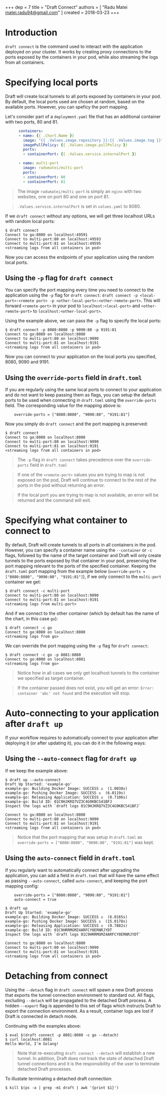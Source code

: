 +++
dep = 7
title = "Draft Connect"
authors = [ "Radu Matei <matei.radu94@gmail.com>" ]
created = 2018-03-23
+++

# Introduction
`draft connect` is the command used to interact with the application deployed on your cluster. It works by creating proxy connections to the ports exposed by the containers in your pod, while also streaming the logs from all containers.


# Specifying local ports
Draft will create local tunnels to all ports exposed by containers in your pod. By default, the local ports used are chosen at random, based on the available ports. However, you can speficy the port mapping. 

Let's consider part of a `deployment.yaml` file that has an additional container with two ports, 80 and 81.

```yaml
      containers:
      - name: {{ .Chart.Name }}
        image: "{{ .Values.image.repository }}:{{ .Values.image.tag }}"
        imagePullPolicy: {{ .Values.image.pullPolicy }}
        ports:
        - containerPort: {{ .Values.service.internalPort }}

      - name: multi-port
        image: radumatei/multi-port
        ports:
        - containerPort: 80
        - containerPort: 81
```

> The image `radumatei/multi-port` is simply an `nginx` with two websites, one on port 80 and one on port 81.

> `.Values.service.internalPort` is set in `values.yaml` to 8080.

If we `draft connect` without any options, we will get three localhost URLs with random local ports:

```
$ draft connect
Connect to go:8080 on localhost:49591
Connect to multi-port:80 on localhost:49593
Connect to multi-port:81 on localhost:49595
<streaming logs from all containers in pod>
```

Now you can access the endpoints of your application using the random local ports.

## Using the `-p` flag for `draft connect`
You can specify the port mapping every time you need to connect to the application using the `-p` flag for `draft connect`: `draft connect -p <local-port>:<remote port> -p <other-local-port>:<other-remote-port>`.
This will forward `<remote-port>` in your pod to `localhost:<local-port>` and `<other-remote-port>` to `localhost:<other-local-port>`.

Using the example above, we can pass the `-p` flag to specify the local ports:

```
$ draft connect -p 8080:8080 -p 9090:80 -p 9191:81
Connect to go:8080 on localhost:8080
Connect to multi-port:80 on localhost:9090
Connect to multi-port:81 on localhost:9191
<streaming logs from all containers in pod>
```

Now you can connect to your application on the local ports you specified, 8080, 9090 and 9191.


## Using the `override-ports` field in `draft.toml` 

If you are regularly using the same local ports to connect to your application and do not want to keep passing them as flags, you can setup the default ports to be used when connecting in `draft.toml` using the `override-ports` field. The corresponding value for the mapping above is:

```
    override-ports = ["8080:8080", "9090:80", "9191:81"]
```
Now you simply do `draft connect` and the port mapping is preserved:
```
$ draft connect
Connect to go:8080 on localhost:8080
Connect to multi-port:80 on localhost:9090
Connect to multi-port:81 on localhost:9191
<streaming logs from all containers in pod>
```
> The `-p` flag in `draft connect` takes precedence over the `override-ports` field in `draft.toml`

> If one of the `<remote-port>` values you are trying to map is not exposed on the pod, Draft will continue to connect to the rest of the ports in the pod without returning an error.

> If the local port you are trying to map is not available, an error will be returned and the command will exit.

# Specifying what container to connect to
By default, Draft will create tunnels to all ports in all containers in the pod. However, you can specify a container name using the `--container` or `-c` flags, followed by the name of the target container and Draft will only create tunnels to the ports exposed by that container in your pod, preserving the port mapping relevant to the ports of the specified container. Keeping the `draft.toml` port mapping from the example below (`override-ports = ["8080:8080", "9090:80", "9191:81"]`), if we only connect to the `multi-port` container we get:

```
$ draft connect -c multi-port
Connect to multi-port:80 on localhost:9090
Connect to multi-port:81 on localhost:9191
<streaming logs from multi-port>
```

And if we connect to the other container (which by default has the name of the chart, in this case `go`):

```
$ draft connect -c go
Connect to go:8080 on localhost:8080
<streaming logs from go>
```

We can override the port mapping using the `-p` flag for `draft connect`:

```
$ draft connect -c go -p 8081:8080
Connect to go:8080 on localhost:8081
<streaming logs from go>
```

> Notice how in all cases we only get localhost tunnels to the container we specified as target container.

> If the container passed does not exist, you will get an error: `Error: container 'abc' not found` and the execution will stop.

# Auto-connecting to your application after `draft up`
If your workflow requires to automatically connect to your application after deploying it (or after updating it), you can do it in the following ways:

## Using the `--auto-connect` flag for `draft up`
If we keep the example above:

```
$ draft up --auto-connect
Draft Up Started: 'example-go'
example-go: Building Docker Image: SUCCESS ⚓  (1.0038s)
example-go: Pushing Docker Image: SUCCESS ⚓  (6.0119s)
example-go: Releasing Application: SUCCESS ⚓  (0.7106s)
example-go: Build ID: 01C9HJKRQ7VZ3C4G9KBCS41BFJ
Inspect the logs with `draft logs 01C9HJKRQ7VZ3C4G9KBCS41BFJ`

Connect to go:8080 on localhost:8080
Connect to multi-port:80 on localhost:9090
Connect to multi-port:81 on localhost:9191
<streaming logs from all containers in pod>
```

> Notice that the port mapping that was setup in `draft.toml` as `override-ports = ["8080:8080", "9090:80", "9191:81"]` was kept.

## Using the `auto-connect` field in `draft.toml`
If you regularly want to automatically connect after upgrading the application, you can add a field in `draft.toml` that will have the same effect as passing `--auto-connect`, called `auto-connect`, and keeping the port mapping config:

```
    override-ports = ["8080:8080", "9090:80", "9191:81"]
    auto-connect = true
```

```
$ draft up
Draft Up Started: 'example-go'
example-go: Building Docker Image: SUCCESS ⚓  (6.0165s)
example-go: Pushing Docker Image: SUCCESS ⚓  (15.0178s)
example-go: Releasing Application: SUCCESS ⚓  (0.7882s)
example-go: Build ID: 01C9HRRMGMZ4ARFCY0ERNRJYDT
Inspect the logs with `draft logs 01C9HRRMGMZ4ARFCY0ERNRJYDT`

Connect to go:8080 on localhost:8080
Connect to multi-port:80 on localhost:9090
Connect to multi-port:81 on localhost:9191
<streaming logs from all containers in pod>
```

# Detaching from connect

Using the `--detach` flag in `draft connect` will spawn a new Draft process that exports 
the tunnel connection environment to standard out. All flags, excluding `--detach` will be
propagated to the detached Draft process. A hidden `--export` flag is appended to this set
of flags which instructs Draft to export the connection environment. As a result, container
logs are lost if Draft is connected in detach mode.

Continuing with the examples above:
```
$ eval $(draft connect -p 8081:8080 -c go --detach)
$ curl localhost:8081
Hello World, I'm Golang!
```

> Note that re-executing `draft connect --detach` will establish a new tunnel. In addition, Draft
> does not track the state of detached Draft tunnel connections and it is the responsibility of
> the user to terminate detached Draft processes.

To illustate terminating a detached draft connection:
```
$ kill $(ps -a | grep -m1 draft | awk '{print $1}')
```